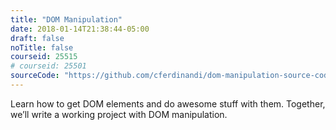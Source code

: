 ```yaml
---
title: "DOM Manipulation"
date: 2018-01-14T21:38:44-05:00
draft: false
noTitle: false
courseid: 25515
# courseid: 25501
sourceCode: "https://github.com/cferdinandi/dom-manipulation-source-code"
---
```


Learn how to get DOM elements and do awesome stuff with them. Together, we’ll write a working project with DOM manipulation.